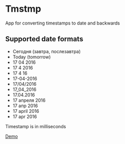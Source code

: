 # Tmstmp

App for converting timestamps to date and backwards

## Supported date formats
- Сегодня (завтра, послезавтра)
- Today (tomorrow)
- 17 04 2016
- 17 4 2016
- 17 4 16
- 17-04-2016
- 17/04/2016
- 17_04_2016
- 17.04.2016
- 17 апреля 2016
- 17 апр 2016
- 17 april 2016
- 17 apr 2016

Timestamp is in milliseconds 

[Demo](http://bespoyasov.ru/tmstmp/)